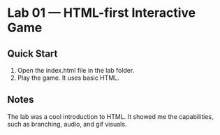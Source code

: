 # Lab 01 — HTML-first Interactive Game

## Quick Start
1. Open the index.html file in the lab folder.
2. Play the game. It uses basic HTML.

## Notes
The lab was a cool introduction to HTML. It showed me the capabilities, such as branching, audio, and gif visuals.
